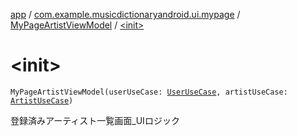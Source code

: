 [app](../../index.md) / [com.example.musicdictionaryandroid.ui.mypage](../index.md) / [MyPageArtistViewModel](index.md) / [&lt;init&gt;](./-init-.md)

# &lt;init&gt;

`MyPageArtistViewModel(userUseCase: `[`UserUseCase`](../../com.example.musicdictionaryandroid.domain.usecase/-user-use-case/index.md)`, artistUseCase: `[`ArtistUseCase`](../../com.example.musicdictionaryandroid.domain.usecase/-artist-use-case/index.md)`)`

登録済みアーティスト一覧画面_UIロジック

